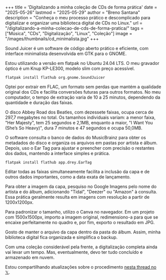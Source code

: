 +++
title = 'Digitalizando a minha coleção de CDs de forma prática'
date = "2025-05-26"
lastmod = "2025-05-29"
author = "Breno Santana"
description = "Conheça o meu processo prático e descomplicado para digitalizar e organizar uma biblioteca digital de CDs no Linux."
url = "/digitalizando-a-minha-colecao-de-cds-de-forma-pratica/"
tags = ["Música", "CDs", "Digitalização", "Linux", "Coleção"]
image = "/images/thumbnails/cd_minimalista.jpg"
+++

Sound Juicer é um software de código aberto prático e eficiente, com interface minimalista desenvolvida em GTK para o GNOME.

Estou utilizando a versão em flatpak no Ubuntu 24.04 LTS. O meu gravador óptico é um Knup KP-LE300, modelo slim com preço acessível.

```flatpak install flathub org.gnome.SoundJuicer```

Optei por extrair em FLAC, um formato sem perdas que mantém a qualidade original dos CDs e facilita conversões futuras para outros formatos. No meu computador, o tempo de extração varia de 10 a 25 minutos, dependendo da quantidade e duração das faixas.

O disco Abbey Road dos Beatles, com dezessete faixas, ocupa cerca de 297,7 megabytes no total. Os tamanhos individuais variam: a menor faixa, "Her Majesty", tem 25 segundos e 2,1MB, enquanto a maior, "I Want You (She’s So Heavy)", dura 7 minutos e 47 segundos e ocupa 50,0MB.

O software consulta o banco de dados do MusicBrainz para obter os metadados do disco e organiza os arquivos em pastas por artista e álbum. Depois, uso o Ear Tag para ajustar e preencher com precisão o restantes dos dados, mantendo a interface simples e prática.

```flatpak install flathub app.drey.EarTag```

Editar todas as faixas simultaneamente facilita a inclusão da capa e de outros dados importantes, como a data exata de lançamento.

Para obter a imagem da capa, pesquiso no Google Imagens pelo nome do artista e do álbum, adicionando "Tidal", "Deezer" ou "Amazon" à consulta. Essa prática geralmente resulta em imagens com resolução a partir de 1200x1200px.

Para padronizar o tamanho, utilizo o Canva no navegador. Em um projeto com 1500x1500px, importo a imagem original, redimensiono-a para que se encaixe perfeitamente no quadro e, por fim, exporto o resultado em JPG.

Gosto de manter o arquivo da capa dentro da pasta do álbum. Assim, minha biblioteca digital fica organizada e simplifica o backup.

Com uma coleção considerável pela frente, a digitalização completa ainda vai levar um tempo. Mas, eventualmente, devo ter tudo concluído e armazenado em nuvem.

Estou compartilhando atualizações sobre o procedimento [nesta thread no 𝕏](https://x.com/c0axit0/status/1928269346981228760).